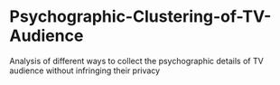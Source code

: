 # Psychographic-Clustering-of-TV-Audience
Analysis of different ways to collect the psychographic details of TV audience without infringing their privacy
